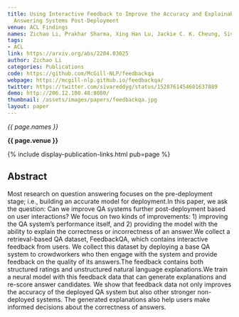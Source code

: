 ```yaml
---
title: Using Interactive Feedback to Improve the Accuracy and Explainability of Question
  Answering Systems Post-Deployment
venue: ACL Findings
names: Zichao Li, Prakhar Sharma, Xing Han Lu, Jackie C. K. Cheung, Siva Reddy
tags:
- ACL
link: https://arxiv.org/abs/2204.03025
author: Zichao Li
categories: Publications
code: https://github.com/McGill-NLP/feedbackqa
webpage: https://mcgill-nlp.github.io/feedbackqa/
twitter: https://twitter.com/sivareddyg/status/1528761454601637889
demo: http://206.12.100.48:8080/
thumbnail: /assets/images/papers/feedbackqa.jpg
layout: paper
---
```


*{{ page.names }}*

**{{ page.venue }}**

{% include display-publication-links.html pub=page %}

## Abstract

Most research on question answering focuses on the pre-deployment stage; i.e., building an accurate model for deployment.In this paper, we ask the question: Can we improve QA systems further post-deployment based on user interactions? We focus on two kinds of improvements: 1) improving the QA system’s performance itself, and 2) providing the model with the ability to explain the correctness or incorrectness of an answer.We collect a retrieval-based QA dataset, FeedbackQA, which contains interactive feedback from users. We collect this dataset by deploying a base QA system to crowdworkers who then engage with the system and provide feedback on the quality of its answers.The feedback contains both structured ratings and unstructured natural language explanations.We train a neural model with this feedback data that can generate explanations and re-score answer candidates. We show that feedback data not only improves the accuracy of the deployed QA system but also other stronger non-deployed systems. The generated explanations also help users make informed decisions about the correctness of answers.
